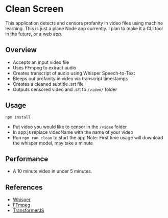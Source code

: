 # Clean Screen

This application detects and censors profanity in video files using machine learning.
This is just a plane Node app currently. I plan to make it a CLI tool in the future, or a web app.

## Overview

- Accepts an input video file
- Uses FFmpeg to extract audio
- Creates transcript of audio using Whisper Speech-to-Text
- Bleeps out profanity in video via transcript timestamps
- Creates a cleaned subtitle .srt file
- Outputs censored video and .srt to `/video/` folder

## Usage

```
npm install
```

- Put video you would like to censor in the `/video` folder
- In app.js replace videoName with the name of your video
- Run `npm run clean` to start the app
Note: First time usage will download the whisper model, may take a minute
## Performance

- A 10 minute video in under 5 minutes.

## References

- [Whisper](https://github.com/ggerganov/whisper.cpp)
- [FFmpeg](https://ffmpeg.org/)
- [TransformerJS](https://github.com/xenova/transformers.js)
